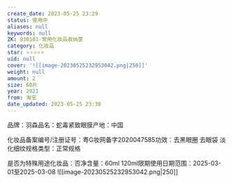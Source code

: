 ```yaml
---
create_date: 2023-05-25 23:29
status: 使用中
aliases: null
keywords: null
ZK: 030101-常用化妆品收纳筐
category: 化妆品
star: ⭐⭐⭐⭐⭐
uid: null
cover: '![[image-20230525232953042.png|250]]'
weight: null
amount: 2
size: 60片
year: 2021
from: 淘宝
date_updated: 2023-05-25 23:30
---
```


品牌：羽森品名：蛇毒紧致眼膜产地：中国

化妆品备案编号/注册证号：粤G妆网备字2020047585功效：去黑眼圈 去眼袋 淡化细纹规格类型：正常规格

是否为特殊用途化妆品：否净含量：60ml 120ml限期使用日期范围：2025-03-01至2025-03-08
![[image-20230525232953042.png|250]]
